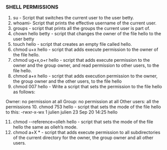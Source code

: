 ### SHELL PERMISSIONS ###

1. su - Script that switches the current user to the user betty.
2. whoami- Script that prints the effective username of the current user.
3. groups - script that prints all the groups the current user is part of.
4. chown hello betty - script that changes the owner of the file hello to the user betty
5. touch hello - script that creates an empty file called hello.
6. chmod u+x hello - script that adds execute permission to the owner of the file hello.
7. chmod ug+x,o+r hello - script that adds execute permission to the owner and the group owner, and read permission to other users, to the file hello.
8. chmod a+x hello - script that adds execution permission to the owner, the group owner and the other users, to the file hello
9. chmod 007 hello - Write a script that sets the permission to the file hello as follows:

Owner: no permission at all
Group: no permission at all
Other users: all the permissions
10. chmod 753 hello - script that sets the mode of the file hello to this:
-rwxr-x-wx 1 julien julien 23 Sep 20 14:25 hello

11. chmod --reference=olleh hello - script that sets the mode of the file hello the same as olleh’s mode.
12. chmod a+X * - script that adds execute permission to all subdirectories of the current directory for the owner, the group owner and all other users.

